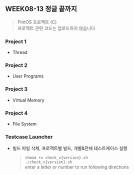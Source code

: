 ## WEEK08-13 정글 끝까지
> PintOS 프로젝트 (C) <br>
> 프로젝트 관련 코드는 업로드하지 않습니다
### Project 1
* Thread
### Project 2
* User Programs
### Project 3
* Virtual Memory
### Project 4
* File System
### Testcase Launcher
* 빌드 파일 삭제, 프로젝트별 빌드, 개별&전체 테스트케이스 실행
  > `chmod +x check_v{version}.sh`  <br>
  > `./check_v{version}.sh` <br>
  >  enter a letter or number to run following directions
